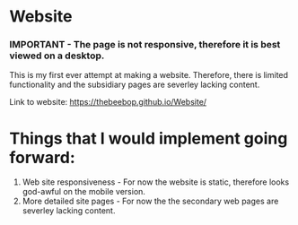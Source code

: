 # Website

### IMPORTANT - The page is not responsive, therefore it is best viewed on a desktop.
This is my first ever attempt at making a website. Therefore, there is limited functionality and the subsidiary pages are severley lacking content.

Link to website: https://thebeebop.github.io/Website/

# Things that I would implement going forward:
1. Web site responsiveness - For now the website is static, therefore looks god-awful on the mobile version.  
2. More detailed site pages - For now the the secondary web pages are severley lacking content.
